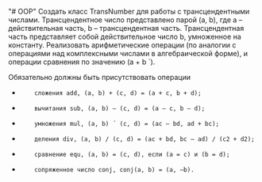 "# OOP" 
Создать класс TransNumber для работы с трансцендентными числами. Трансцендентное число представлено парой (a, b), где a – действительная часть, b – трансцендентная часть. Трансцендентная часть представляет собой действительное число b, умноженное на константу. Реализовать арифметические операции (по аналогии с операциями над комплексными числами в алгебраической форме), и операции сравнения по значению (a + b ´). 

Обязательно должны быть присутствовать операции
-         сложения add, (a, b) + (c, d) = (a + c, b + d);
-         вычитания sub, (a, b) – (c, d) = (a – c, b – d);
-         умножения mul, (a, b) ´ (c, d) = (ac – bd, ad + bc);
-         деления div, (a, b) / (c, d) = (ac + bd, bc – ad) / (c2 + d2);
-         сравнение equ, (a, b) = (c, d), если (a = c) и (b = d);
-         сопряженное число conj, conj(a, b) = (a, –b).
